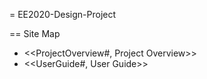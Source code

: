 = EE2020-Design-Project



== Site Map

* <<ProjectOverview#, Project Overview>>
* <<UserGuide#, User Guide>>
